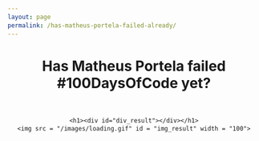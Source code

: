 ```yaml
---
layout: page
permalink: /has-matheus-portela-failed-already/
---
```


<html>

<head>
    <!-- <center><h1 class="post-title">SANDBOX</h1></center> -->
    <center><h1 class="post-title">Has Matheus Portela failed #100DaysOfCode yet?</h1></center>
<script
src="https://ajax.googleapis.com/ajax/libs/jquery/1.12.4/jquery.min.js">
</script>

<script>
function sleep(milliseconds)
{
  var start = new Date().getTime();
  for (var i = 0; i < 1e7; i++)
  {
    if ((new Date().getTime() - start) > milliseconds)
      break;
  }
}

$(document).ready(function()
{
    var starting_date = '';
    var iterator = 0;

    var ajax_data_string = '{"since": "' + "2010-06-21T00:00:00Z" + '", ' +
                            '"per_page": 200}';
    var ajax_data_obj = JSON.parse(ajax_data_string);
    var commit_dates_str = [];
    var commit_dates = [];

    // Acquiring dates from commits
    $.getJSON("https://api.github.com/repos/matheusportela/enigma-machine/commits", ajax_data_obj)
        .done(function(data)
        {
            console.log("commits acquired successfully!")

            do
            {
                var date_to_add_str = data[iterator].commit.author.date.substring(0,10);
                if ($.inArray(date_to_add_str, commit_dates_str) == -1)
                {
                    var date_to_add = new Date(date_to_add_str.substring(0,4),
                                                date_to_add_str.substring(5,7)-1,
                                                date_to_add_str.substring(8,10));
                    commit_dates_str.push(date_to_add_str);
                    commit_dates.push(date_to_add);
                }

                iterator++;
            } while (data[iterator] != undefined)

            // Finding intervals
            var fail_flag = 0;
            for (iterator = 1; iterator < commit_dates.length; iterator++)
            {
                var day_diff = new Date(commit_dates[iterator-1] - commit_dates[iterator]);

                console.log(day_diff.getDate());

                if (day_diff.getDate() > 3)
                    fail_flag = 1;
            }

            if (fail_flag)
            {
                document.getElementById("div_result").innerHTML = "YES";
                document.getElementById("img_result").src = "/images/tcholas_fail.png";
                document.getElementById("img_result").width = "300";
            }
            else
            {
                document.getElementById("div_result").innerHTML = "NOT YET";
                document.getElementById("img_result").src = "/images/tcholas_success.png";
                document.getElementById("img_result").width = "400";
            }

            // Debugging code
            console.log("listing...");

            while (commit_dates.length > 0)
                console.log(commit_dates.length + ") " + commit_dates.pop());

            console.log("done listing!");
        });
});
</script>
</head>

<body>

<br>
<center>

    <h1><div id="div_result"></div></h1>
    <img src = "/images/loading.gif" id = "img_result" width = "100">

</center>

</body>
</html>